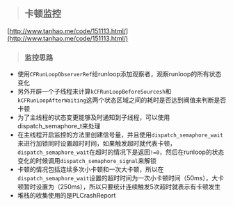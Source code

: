 > ## 卡顿监控

[http://www.tanhao.me/code/151113.html/](http://www.tanhao.me/code/151113.html/)

> ### 监控思路

* 使用`CFRunLoopObserverRef`给runloop添加观察者，观察runloop的所有状态变化
* 另外开辟一个子线程来计算`kCFRunLoopBeforeSourcesh`和`kCFRunLoopAfterWaiting`这两个状态区域之间的耗时是否达到阀值来判断是否卡顿
* 为了主线程的状态变更能够及时通知到子线程，可以使用dispatch\_semaphore\_t来处理
* 在主线程开启监控的方法里创建信号量，并且使用`dispatch_semaphore_wait`来进行加锁同时设置超时时间，如果触发超时就代表卡顿，`dispatch_semaphore_wait`在超时的情况下是返回`!=0`，然后在runloop的状态变化的时候调用`dispatch_semaphore_signal`来解锁
* 卡顿的情况包括连续多次小卡顿和一次大卡顿，所以在`dispatch_semaphore_wait`设置的超时时间为一次小卡顿时间（50ms），大卡顿暂时设置为（250ms），所以只要统计连续触发5次超时就表示有卡顿发生
* 堆栈的收集使用的是PLCrashReport



